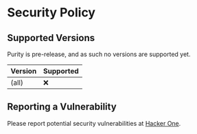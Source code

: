 # Security Policy

## Supported Versions

Purity is pre-release, and as such no versions are supported yet.

| Version | Supported          |
| ------- | ------------------ |
| (all)   | :x:                |

## Reporting a Vulnerability

Please report potential security vulnerabilities at [Hacker One](https://hackerone.com/central-security-project/reports/new).
